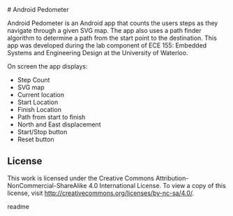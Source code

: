 <snippet>
  <content>
# Android Pedometer

Android Pedometer is an Android app that counts the users steps as they navigate through a given SVG map. The app also uses a path finder algorithm to determine a path from the start point to the destination. This app was developed during the lab component of ECE 155: Embedded Systems and Engineering Design at the University of Waterloo. 

On screen the app displays:

* Step Count
* SVG map
* Current location
* Start Location
* Finish Location 
* Path from start to finish
* North and East displacement
* Start/Stop button
* Reset button 

## License
 
This work is licensed under the Creative Commons Attribution-NonCommercial-ShareAlike 4.0 International License. To view a copy of this license, visit http://creativecommons.org/licenses/by-nc-sa/4.0/.

</content>
  <tabTrigger>readme</tabTrigger>
</snippet>